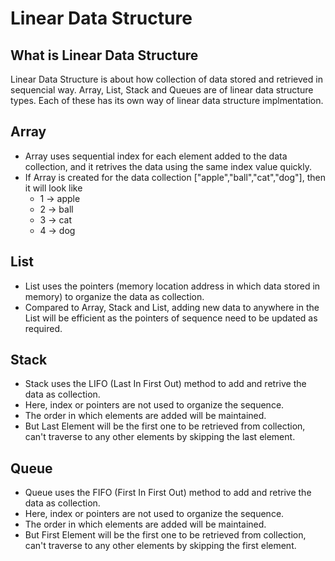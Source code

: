 # Linear Data Structure

## What is Linear Data Structure
Linear Data Structure is about how collection of data stored and retrieved in sequencial way. Array, List, Stack and Queues are of linear data structure types. Each of these has its own way of linear data structure implmentation. 

## Array
* Array uses sequential index for each element added to the data collection, and it retrives the data using the same index value quickly.
* If Array is created for the data collection ["apple","ball","cat","dog"], then it will look like 
	* 1 -> apple
	* 2 -> ball
	* 3 -> cat
	* 4 -> dog

## List
* List uses the pointers (memory location address in which data stored in memory) to organize the data as collection. 
* Compared to Array, Stack and List, adding new data to anywhere in the List will be efficient as the pointers of sequence need to be updated as required. 

## Stack
* Stack uses the LIFO (Last In First Out) method to add and retrive the data as collection. 
* Here, index or pointers are not used to organize the sequence. 
* The order in which elements are added will be maintained. 
* But Last Element will be the first one to be retrieved from collection, can't traverse to any other elements by skipping the last element. 

## Queue
* Queue uses the FIFO (First In First Out) method to add and retrive the data as collection.
* Here, index or pointers are not used to organize the sequence. 
* The order in which elements are added will be maintained. 
* But First Element will be the first one to be retrieved from collection, can't traverse to any other elements by skipping the first element. 






